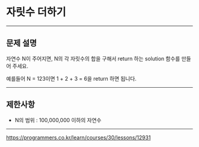 # 자릿수 더하기

---

## 문제 설명

자연수 N이 주어지면, N의 각 자릿수의 합을 구해서 return 하는 solution 함수를 만들어 주세요.

예를들어 N = 123이면 1 + 2 + 3 = 6을 return 하면 됩니다.

---

## 제한사항

- N의 범위 : 100,000,000 이하의 자연수

---


https://programmers.co.kr/learn/courses/30/lessons/12931

